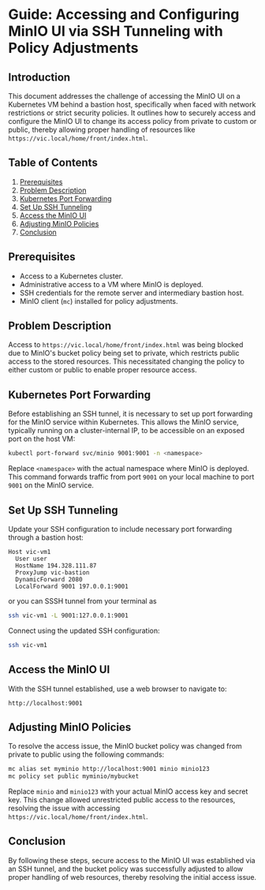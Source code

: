 # Guide: Accessing and Configuring MinIO UI via SSH Tunneling with Policy Adjustments

## Introduction
This document addresses the challenge of accessing the MinIO UI on a Kubernetes VM behind a bastion host, specifically when faced with network restrictions or strict security policies. It outlines how to securely access and configure the MinIO UI to change its access policy from private to custom or public, thereby allowing proper handling of resources like `https://vic.local/home/front/index.html`.

## Table of Contents

1. [Prerequisites](#prerequisites)
2. [Problem Description](#problem-description)
3. [Kubernetes Port Forwarding](#kubernetes-port-forwarding)
4. [Set Up SSH Tunneling](#set-up-ssh-tunneling)
5. [Access the MinIO UI](#access-the-minio-ui)
6. [Adjusting MinIO Policies](#adjusting-minio-policies)
7. [Conclusion](#conclusion)

## Prerequisites

- Access to a Kubernetes cluster.
- Administrative access to a VM where MinIO is deployed.
- SSH credentials for the remote server and intermediary bastion host.
- MinIO client (`mc`) installed for policy adjustments.

## Problem Description

Access to `https://vic.local/home/front/index.html` was being blocked due to MinIO's bucket policy being set to private, which restricts public access to the stored resources. This necessitated changing the policy to either custom or public to enable proper resource access.

## Kubernetes Port Forwarding

Before establishing an SSH tunnel, it is necessary to set up port forwarding for the MinIO service within Kubernetes. This allows the MinIO service, typically running on a cluster-internal IP, to be accessible on an exposed port on the host VM:

```bash
kubectl port-forward svc/minio 9001:9001 -n <namespace>
```

Replace `<namespace>` with the actual namespace where MinIO is deployed. This command forwards traffic from port `9001` on your local machine to port `9001` on the MinIO service.

## Set Up SSH Tunneling

Update your SSH configuration to include necessary port forwarding through a bastion host:

```plaintext
Host vic-vm1
  User user
  HostName 194.328.111.87
  ProxyJump vic-bastion
  DynamicForward 2080
  LocalForward 9001 197.0.0.1:9001
```


or you can SSSH tunnel from your terminal as
```bash
ssh vic-vm1 -L 9001:127.0.0.1:9001
```

Connect using the updated SSH configuration:

```bash
ssh vic-vm1
```

## Access the MinIO UI

With the SSH tunnel established, use a web browser to navigate to:

```
http://localhost:9001
```

## Adjusting MinIO Policies

To resolve the access issue, the MinIO bucket policy was changed from private to public using the following commands:

```bash
mc alias set myminio http://localhost:9001 minio minio123
mc policy set public myminio/mybucket
```

Replace `minio` and `minio123` with your actual MinIO access key and secret key. This change allowed unrestricted public access to the resources, resolving the issue with accessing `https://vic.local/home/front/index.html`.

## Conclusion

By following these steps, secure access to the MinIO UI was established via an SSH tunnel, and the bucket policy was successfully adjusted to allow proper handling of web resources, thereby resolving the initial access issue.